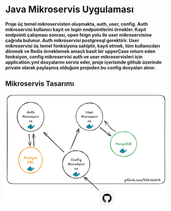 # Java Mikroservis Uygulaması

#### Proje üç temel mikroservisten oluşmakta, auth, user, config. Auth mikroservisi kullanıcı kayıt ve login endpointlerini örnekler. Kayıt endpointi çalışması sonrası, open feign yolu ile user mikroservisine çağrıda bulunur. Auth mikroservisi postgresql gerektirir. User mikroservisi üç temel fonksiyona sahiptir, kayıt etmek, tüm kullanıcıları dönmek ve Redis örneklemek amaçlı basit bir upperCase return eden fonksiyon, config mikroservisi auth ve user mikroservisleri için application.yml dosyalarını servis eder, proje içerisinde github üzerinde private olarak paylaşmış olduğum projeden bu config dosyaları alınır.

## Mikroservis Tasarımı

<img src="https://github.com/bthnbstrk/spring-boot-microservice-project/blob/main/java-project.png" />

